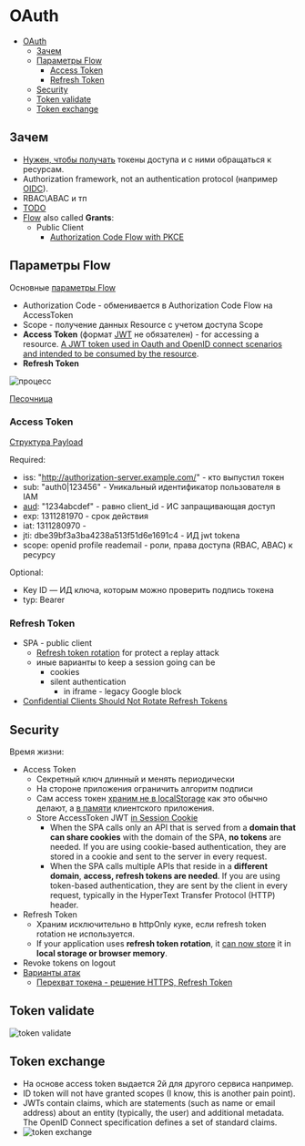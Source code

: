 # OAuth

- [OAuth](#oauth)
	- [Зачем](#зачем)
	- [Параметры Flow](#параметры-flow)
		- [Access Token](#access-token)
		- [Refresh Token](#refresh-token)
	- [Security](#security)
	- [Token validate](#token-validate)
	- [Token exchange](#token-exchange)

## Зачем

- [Нужен, чтобы получать](https://habr.com/ru/company/dataart/blog/311376/) токены доступа и с ними обращаться к ресурсам.
- Authorization framework, not an authentication protocol (например [OIDC](oidc.md)).
- RBAC\ABAC и тп
- [TODO](https://connect2id.com/learn/oauth-2)
- [Flow](https://habr.com/ru/company/nixys/blog/566910/) also called __Grants__:
  - Public Client
    - [Authorization Code Flow with PKCE](oauth.flow.ACwithPKCE.md)

## Параметры Flow

Основные [параметры Flow](https://identityserver4.readthedocs.io/en/latest/quickstarts/1_client_credentials.html)

- Authorization Code - обменивается в Authorization Code Flow на AccessToken
- Scope - получение данных Resource с учетом доступа Scope
- __Access Token__ (формат [JWT](../jwt.md) не обязателен) - for accessing a resource. [A JWT token used in Oauth and OpenID connect scenarios and intended to be consumed by the resource](https://auth0.com/blog/id-token-access-token-what-is-the-difference/).
- __Refresh Token__

![процесс](https://habrastorage.org/r/w1560/getpro/habr/post_images/c13/afc/ee5/c13afcee5226ddb135df9836d3321b17.png)

[Песочница](https://openidconnect.net/)

### Access Token

[Структура Payload](https://datatracker.ietf.org/doc/html/rfc9068)

Required:

- iss: "http://authorization-server.example.com/" - кто выпустил токен
- sub: "auth0|123456" - Уникальный идентификатор пользователя в IAM
- [aud](https://developers.sber.ru/docs/ru/sberbusinessapi/authorization/auth-sbbid/tokens): "1234abcdef" - равно client_id - ИС запращивающая доступ
- exp: 1311281970 - срок действия
- iat: 1311280970 - 
- jti: dbe39bf3a3ba4238a513f51d6e1691c4 - ИД jwt tokena
- scope: openid profile reademail - роли, права доступа (RBAC, ABAC) к ресурсу

Optional:

- Key ID — ИД ключа, которым можно проверить подпись токена
- typ: Bearer

### Refresh Token

- SPA - public client
	- [Refresh token rotation](https://stateful.com/blog/oauth-refresh-token-best-practices) for protect a replay attack
	- иные варианты to keep a session going can be
		- cookies
		- silent authentication
			- in iframe - legacy Google block
- [Confidential Clients Should Not Rotate Refresh Tokens](https://docs.duendesoftware.com/identityserver/v6/tokens/refresh/#confidential-clients-should-not-rotate-refresh-tokens)

## Security

Время жизни:

- Access Token
  - Секретный ключ длинный и менять периодически
  - На стороне приложения ограничить алгоритм подписи
  - Сам access токен [храним не в localStorage](https://climbtheladder.com/10-spa-authentication-best-practices/) как это обычно делают, а [в памяти](https://auth0.com/docs/secure/security-guidance/data-security/token-storage) клиентского приложения.
  - Store AccessToken JWT [in Session Cookie](https://jcbaey.com/authentication-in-spa-reactjs-and-vuejs-the-right-way/)
    - When the SPA calls only an API that is served from a __domain that can share cookies__ with the domain of the SPA, __no tokens__ are needed. If you are using cookie-based authentication, they are stored in a cookie and sent to the server in every request.
    - When the SPA calls multiple APIs that reside in a __different domain__, __access, refresh tokens are needed__. If you are using token-based authentication, they are sent by the client in every request, typically in the HyperText Transfer Protocol (HTTP) header.
- Refresh Token
	- Храним исключительно в httpOnly куке, если refresh token rotation не используется.
	- If your application uses __refresh token rotation__, it [can now store](https://stateful.com/blog/oauth-refresh-token-best-practices) it in __local storage or browser memory__.
- Revoke tokens on logout
- [Варианты атак](https://habr.com/ru/company/alexhost/blog/536364/)
  - [Перехват токена - решение HTTPS, Refresh Token](https://cyberpolygon.com/ru/materials/security-of-json-web-tokens-jwt/)

## Token validate

![token validate](https://lh3.googleusercontent.com/pw/AL9nZEU8W4c59UO_qgfALxBDsUQUmOdeKq2qW3XSiD72WbrqQ2m2xnolziO0UgNlcqktm4XYdhJ93r4D4oqa3KPpzSBXU5O8DcB__HHZJ5Picah6BNKczaiiAGULHYMRhI9GAoFutEEhVFIDdH_Q71jxuZnfYQ=w656-h374-no)

## Token exchange

- На основе access token выдается 2й для другого сервиса например.
- ID token will not have granted scopes (I know, this is another pain point).
- JWTs contain claims, which are statements (such as name or email address) about an entity (typically, the user) and additional metadata. The OpenID Connect specification defines a set of standard claims.
- ![token exchange](https://lh3.googleusercontent.com/pw/AL9nZEWPOntqnB_XS-gCUQ42P-5NCg7Ageg9UtnKGcWYPwh2CAvrafKhHYxZq4xm7CnNCeVPJrThmWHDawnZDc6d15u-XvAfPywOdogmuMKUJ3ZX6PbHprwj0tUSFXnAYVqoQo_YpKbhr9IC38PzsjUPcTG2Pw=w754-h441-no)